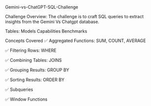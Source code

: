 Gemini-vs-ChatGPT-SQL-Challenge

Challenge Overview:
The challenge is to craft SQL queries to extract insights from the Gemini Vs Chatgpt database.

Tables:
Models
Capabilities
Benchmarks

Concepts Covered
✅ Aggregated Functions: SUM, COUNT, AVERAGE

✅ Filtering Rows: WHERE

✅ Combining Tables: JOINS

✅ Grouping Results: GROUP BY

✅ Sorting Results: ORDER BY

✅ Subqueries

✅ Window Functions

